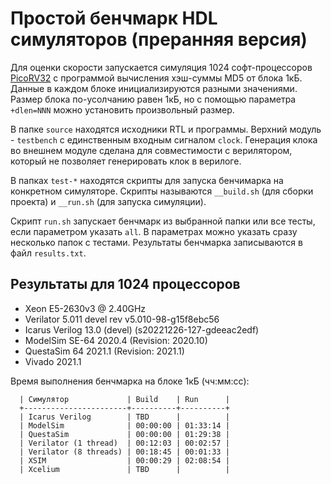 # Простой бенчмарк HDL симуляторов (преранняя версия)

Для оценки скорости запускается симуляция 1024 софт-процессоров
[PicoRV32](https://github.com/YosysHQ/picorv32) с программой вычисления хэш-суммы MD5
от блока 1кБ. Данные в каждом блоке инициализируются разными значениями. Размер блока
по-усолчанию равен 1кБ, но с помощью параметра `+dlen=NNN` можно установить
произвольный размер.

В папке `source` находятся исходники RTL и программы. Верхний модуль - `testbench` с
единственным входным сигналом `clock`. Генерация клока во внешнем модуле сделана для
совместимости с верилятором, который не позволяет генерировать клок в верилоге.

В папках `test-*` находятся скрипты для запуска бенчимарка на конкретном
симуляторе. Скрипты называются `__build.sh` (для сборки проекта) и `__run.sh` (для
запуска симуляции).

Скрипт `run.sh` запускает бенчмарк из выбранной папки или все тесты, если параметром
указать `all`. В параметрах можно указать сразу несколько папок с тестами. Результаты
бенчмарка записываются в файл `results.txt`.

## Результаты для 1024 процессоров

- Xeon E5-2630v3 @ 2.40GHz
- Verilator 5.011 devel rev v5.010-98-g15f8ebc56
- Icarus Verilog 13.0 (devel) (s20221226-127-gdeeac2edf)
- ModelSim SE-64 2020.4 (Revision: 2020.10)
- QuestaSim 64 2021.1 (Revision: 2021.1)
- Vivado 2021.1

Время выполнения бенчмарка на блоке 1кБ (чч:мм:сс):
```
  | Симулятор             | Build    | Run      |
  +-----------------------+----------+----------+
  | Icarus Verilog        | TBD      |          |
  | ModelSim              | 00:00:00 | 01:33:14 |
  | QuestaSim             | 00:00:00 | 01:29:38 |
  | Verilator (1 thread)  | 00:12:03 | 00:02:57 |
  | Verilator (8 threads) | 00:18:45 | 00:01:33 |
  | XSIM                  | 00:00:29 | 02:08:54 |
  | Xcelium               | TBD      |          |
```
